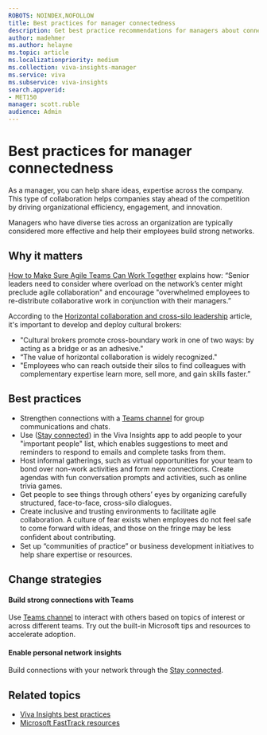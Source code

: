 ```yaml
---
ROBOTS: NOINDEX,NOFOLLOW
title: Best practices for manager connectedness
description: Get best practice recommendations for managers about connecting with their teams and employees
author: madehmer
ms.author: helayne
ms.topic: article
ms.localizationpriority: medium 
ms.collection: viva-insights-manager 
ms.service: viva 
ms.subservice: viva-insights 
search.appverid: 
- MET150 
manager: scott.ruble
audience: Admin
---
```


# Best practices for manager connectedness

As a manager, you can help share ideas, expertise across the company. This type of collaboration helps companies stay ahead of the competition by driving organizational efficiency, engagement, and innovation.

Managers who have diverse ties across an organization are typically considered more effective and help their employees build strong networks.

## Why it matters

[How to Make Sure Agile Teams Can Work Together](https://insights.office.com/collaboration/how-to-make-sure-agile-teams-can-work-together/) explains how: “Senior leaders need to consider where overload on the network’s center might preclude agile collaboration" and encourage "overwhelmed employees to re-distribute collaborative work in conjunction with their managers.”

According to the [Horizontal collaboration and cross-silo leadership](https://insights.office.com/networks/cross-silo-leadership-horizontal-collaboration/) article, it's important to develop and deploy cultural brokers:

* "Cultural brokers promote cross-boundary work in one of two ways: by acting as a bridge or as an adhesive."
* “The value of horizontal collaboration is widely recognized."
* "Employees who can reach outside their silos to find colleagues with complementary expertise learn more, sell more, and gain skills faster.”

## Best practices

* Strengthen connections with a [Teams channel](https://www.microsoft.com/microsoft-365/microsoft-teams/group-chat-software) for group communications and chats.
* Use ([Stay connected](../personal/teams/viva-insights-stay-connected.md)) in the Viva Insights app to add people to your "important people" list, which enables suggestions to meet and reminders to respond to emails and complete tasks from them.
* Host informal gatherings, such as virtual opportunities for your team to bond over non-work activities and form new connections. Create agendas with fun conversation prompts and activities, such as online trivia games.
* Get people to see things through others’ eyes by organizing carefully structured, face-to-face, cross-silo dialogues.
* Create inclusive and trusting environments to facilitate agile collaboration. A culture of fear exists when employees do not feel safe to come forward with ideas, and those on the fringe may be less conﬁdent about contributing.
* Set up “communities of practice” or business development initiatives to help share expertise or resources.

## Change strategies

#### Build strong connections with Teams

Use [Teams channel](https://www.microsoft.com/microsoft-365/microsoft-teams/group-chat-software) to interact with others based on topics of interest or across different teams. Try out the built-in Microsoft tips and resources to accelerate adoption.

#### Enable personal network insights

Build connections with your network through the [Stay connected](../personal/teams/viva-insights-stay-connected.md).

## Related topics

* [Viva Insights best practices](best-practices.md)
* [Microsoft FastTrack resources](https://www.microsoft.com/fasttrack/resources)
